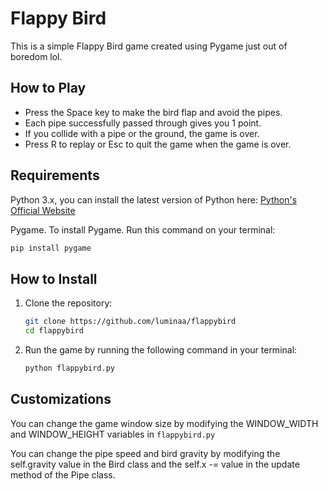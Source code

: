 # Flappy Bird

This is a simple Flappy Bird game created using Pygame just out of boredom lol.

## How to Play

- Press the Space key to make the bird flap and avoid the pipes.
- Each pipe successfully passed through gives you 1 point.
- If you collide with a pipe or the ground, the game is over.
- Press R to replay or Esc to quit the game when the game is over.

## Requirements

Python 3.x, you can install the latest version of Python here: [Python's Official Website](https://www.python.org/downloads/) 

Pygame. To install Pygame. Run this command on your terminal:
```bash 
pip install pygame
```

## How to Install

1. Clone the repository:
    ```bash
    git clone https://github.com/luminaa/flappybird
    cd flappybird
    ```

2. Run the game by running the following command in your terminal:
    ```bash
    python flappybird.py
    ```

## Customizations

You can change the game window size by modifying the WINDOW_WIDTH and WINDOW_HEIGHT variables in `flappybird.py`

You can change the pipe speed and bird gravity by modifying the self.gravity value in the Bird class and the self.x -= value in the update method of the Pipe class.
